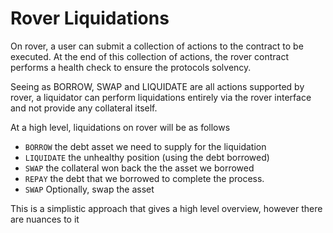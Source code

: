 
# Rover Liquidations
On rover, a user can submit a collection of actions to the contract to be executed. At the end of this collection of actions, the rover contract performs a health check to ensure the protocols solvency.

Seeing as BORROW, SWAP and LIQUIDATE are all actions supported by rover, a liquidator can perform liquidations entirely via the rover interface and not provide any collateral itself.

At a high level, liquidations on rover will be as follows

* `BORROW` the debt asset we need to supply for the liquidation
* `LIQUIDATE` the unhealthy position (using the debt borrowed)
* `SWAP` the collateral won back the the asset we borrowed
* `REPAY` the debt that we borrowed to complete the process.
* `SWAP` Optionally, swap the asset 

This is a simplistic approach that gives a high level overview, however there are nuances to it